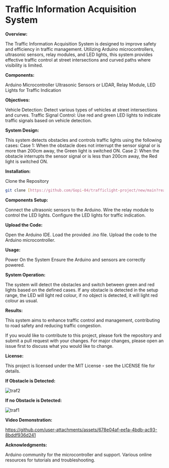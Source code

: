 # Traffic Information Acquisition System

**Overview:**

The Traffic Information Acquisition System is designed to improve safety and efficiency in traffic management. Utilizing Arduino microcontrollers, ultrasonic sensors, relay modules, and LED lights, this system provides effective traffic control at street intersections and curved paths where visibility is limited.

**Components:**

Arduino Microcontroller
Ultrasonic Sensors or LIDAR, Relay Module, LED Lights for Traffic Indication

**Objectives:**

Vehicle Detection: Detect various types of vehicles at street intersections and curves.
Traffic Signal Control: Use red and green LED lights to indicate traffic signals based on vehicle detection.

**System Design:**

This system detects obstacles and controls traffic lights using the following cases:
Case 1: When the obstacle does not interrupt the sensor signal or is more than 200cm away, the Green light is switched ON.
Case 2: When the obstacle interrupts the sensor signal or is less than 200cm away, the Red light is switched ON.

**Installation:**

Clone the Repository
```bash
git clone [https://github.com/Gopi-04/trafficlight-project/new/main?readme=1]
```

**Components Setup:**

Connect the ultrasonic sensors to the Arduino.
Wire the relay module to control the LED lights.
Configure the LED lights for traffic indication.

**Upload the Code:**

Open the Arduino IDE.
Load the provided .ino file.
Upload the code to the Arduino microcontroller.

**Usage:**

Power On the System
Ensure the Arduino and sensors are correctly powered.

**System Operation:**

The system will detect the obstacles and switch between green and red lights based on the defined cases.
If any obstacle is detected in the setup range, the LED will light red colour, if no object is detected, it will light red colour as usual.

**Results:**

This system aims to enhance traffic control and management, contributing to road safety and reducing traffic congestion.

If you would like to contribute to this project, please fork the repository and submit a pull request with your changes. For major changes, please open an issue first to discuss what you would like to change.

**License:**

This project is licensed under the MIT License - see the LICENSE file for details.

**If Obstacle is Detected:**

![traf2](https://github.com/user-attachments/assets/e739f2dc-ddb8-418b-a2dc-ab627b69ce5f)


**If no Obstacle is Detected:**

![traf1](https://github.com/user-attachments/assets/27010d5d-335e-44b5-80da-5b57062a41d5)


**Video Demonstration:**


https://github.com/user-attachments/assets/678e04af-ee1a-4bdb-ac93-8bddf936d241


**Acknowledgments:**

Arduino community for the microcontroller and support.
Various online resources for tutorials and troubleshooting.

